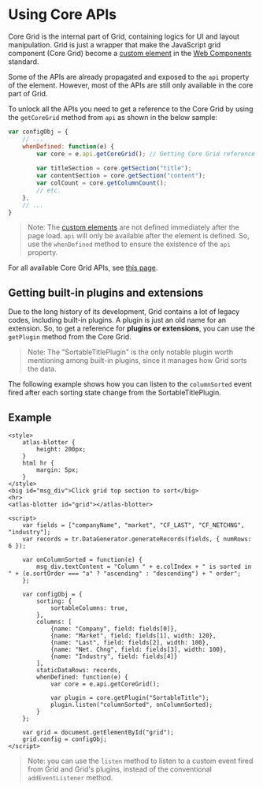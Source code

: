 # Using Core APIs

Core Grid is the internal part of Grid, containing logics for UI and layout manipulation. Grid is just a wrapper that make the JavaScript grid component (Core Grid) become a [custom element](https://developer.mozilla.org/en-US/docs/Web/Web_Components/Using_custom_elements) in the [Web Components](https://developer.mozilla.org/en-US/docs/Web/Web_Components) standard. 

Some of the APIs are already propagated and exposed to the `api` property of the element. However, most of the APIs are still only available in the core part of Grid. 

To unlock all the APIs you need to get a reference to the Core Grid by using the `getCoreGrid` method from `api` as shown in the below sample:

```js
var configObj = {
	// ...
	whenDefined: function(e) {
		var core = e.api.getCoreGrid(); // Getting Core Grid reference
		
		var titleSection = core.getSection("title");
		var contentSection = core.getSection("content");
		var colCount = core.getColumnCount();
		// etc.
	},
	// ...
}
```

> Note: The [custom elements](https://developer.mozilla.org/en-US/docs/Web/Web_Components/Using_custom_elements) are not defined immediately after the page load. `api` will only be available after the element is defined. So, use the `whenDefined` method to ensure the existence of the `api` property.

For all available Core Grid APIs, see [this page](../apis/README.md).

## Getting built-in plugins and extensions

Due to the long history of its development, Grid contains a lot of legacy codes, including built-in plugins. A plugin is just an old name for an extension. So, to get a reference for **plugins or extensions**, you can use the `getPlugin` method from the Core Grid. 

> Note: The "SortableTitlePlugin" is the only notable plugin worth mentioning among built-in plugins, since it manages how Grid sorts the data. 

The following example shows how you can listen to the `columnSorted` event fired after each sorting state change from the SortableTitlePlugin.

## Example

```live
<style>
	atlas-blotter {
		height: 200px;
	}
	html hr {
		margin: 5px;
	}
</style>
<big id="msg_div">Click grid top section to sort</big>
<hr>
<atlas-blotter id="grid"></atlas-blotter>

<script>
	var fields = ["companyName", "market", "CF_LAST", "CF_NETCHNG", "industry"];
	var records = tr.DataGenerator.generateRecords(fields, { numRows: 6 });
	
	var onColumnSorted = function(e) {
		msg_div.textContent = "Column " + e.colIndex + " is sorted in " + (e.sortOrder === "a" ? "ascending" : "descending") + " order";
	};

	var configObj = {
		sorting: {
			sortableColumns: true,
		},
		columns: [
			{name: "Company", field: fields[0]},
			{name: "Market", field: fields[1], width: 120},
			{name: "Last", field: fields[2], width: 100},
			{name: "Net. Chng", field: fields[3], width: 100},
			{name: "Industry", field: fields[4]}
		],
		staticDataRows: records,
		whenDefined: function(e) {
			var core = e.api.getCoreGrid();
			
			var plugin = core.getPlugin("SortableTitle");
			plugin.listen("columnSorted", onColumnSorted);
		}
	};

	var grid = document.getElementById("grid");
	grid.config = configObj;
</script>
```

> Note: you can use the `listen` method to listen to a custom event fired from Grid and Grid's plugins, instead of the conventional `addEventListener` method.